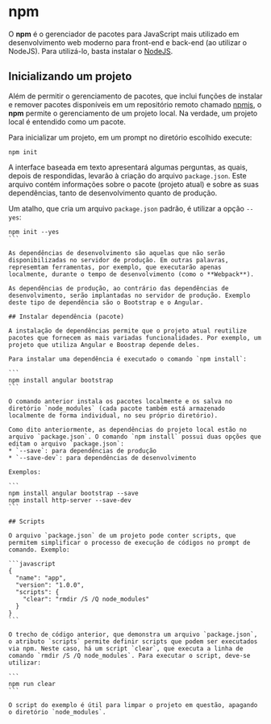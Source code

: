 # npm

O **npm** é o gerenciador de pacotes para JavaScript mais utilizado em desenvolvimento web moderno para front-end e back-end (ao utilizar o NodeJS). Para utilizá-lo, basta instalar o [NodeJS](https://nodejs.org/). 

## Inicializando um projeto

Além de permitir o gerenciamento de pacotes, que inclui funções de instalar e remover pacotes disponíveis em um repositório remoto chamado [npmjs](https://www.npmjs.com/), o **npm** permite o gerenciamento de um projeto local. Na verdade, um projeto local é entendido como um pacote.

Para inicializar um projeto, em um prompt no diretório escolhido execute:

```
npm init
```

A interface baseada em texto apresentará algumas perguntas, as quais, depois de respondidas, levarão à criação do arquivo `package.json`. Este arquivo contém informações sobre o pacote (projeto atual) e sobre as suas dependências, tanto de desenvolvimento quanto de produção.

Um atalho, que cria um arquivo `package.json` padrão, é utilizar a opção `--yes`:

````
npm init --yes
```

As dependências de desenvolvimento são aquelas que não serão disponibilizadas no servidor de produção. Em outras palavras, represemtam ferramentas, por exemplo, que executarão apenas localmente, durante o tempo de desenvolvimento (como o **Webpack**).

As dependências de produção, ao contrário das dependências de desenvolvimento, serão implantadas no servidor de produção. Exemplo deste tipo de dependência são o Bootstrap e o Angular.

## Instalar dependência (pacote)

A instalação de dependências permite que o projeto atual reutilize pacotes que fornecem as mais variadas funcionalidades. Por exemplo, um projeto que utiliza Angular e Boostrap depende deles.

Para instalar uma dependência é executado o comando `npm install`:

```
npm install angular bootstrap
```

O comando anterior instala os pacotes localmente e os salva no diretório `node_modules` (cada pacote também está armazenado localmente de forma individual, no seu próprio diretório).

Como dito anteriormente, as dependências do projeto local estão no arquivo `package.json`. O comando `npm install` possui duas opções que editam o arquivo `package.json`:
* `--save`: para dependências de produção
* `--save-dev`: para dependências de desenvolvimento

Exemplos:

```
npm install angular bootstrap --save
npm install http-server --save-dev
```

## Scripts

O arquivo `package.json` de um projeto pode conter scripts, que permitem simplificar o processo de execução de códigos no prompt de comando. Exemplo:

```javascript
{
  "name": "app",
  "version": "1.0.0",
  "scripts": {
    "clear": "rmdir /S /Q node_modules"
  }
}
```

O trecho de código anterior, que demonstra um arquivo `package.json`, o atributo `scripts` permite definir scripts que podem ser executados via npm. Neste caso, há um script `clear`, que executa a linha de comando `rmdir /S /Q node_modules`. Para executar o script, deve-se utilizar:

```
npm run clear
```

O script do exemplo é útil para limpar o projeto em questão, apagando o diretório `node_modules`.